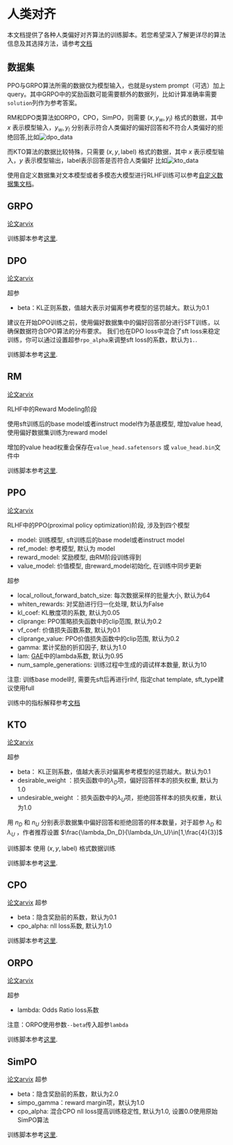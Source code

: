 # 人类对齐

本文档提供了各种人类偏好对齐算法的训练脚本。若您希望深入了解更详尽的算法信息及其选择方法，请参考[文档](https://github.com/modelscope/modelscope-classroom/blob/main/LLM-tutorial/M.%E4%BA%BA%E7%B1%BB%E5%81%8F%E5%A5%BD%E5%AF%B9%E9%BD%90%E8%AE%AD%E7%BB%83.md)


## 数据集
PPO与GRPO算法所需的数据仅为模型输入，也就是system prompt（可选）加上query。其中GRPO中的奖励函数可能需要额外的数据列，比如计算准确率需要`solution`列作为参考答案。

RM和DPO类算法如ORPO，CPO，SimPO，则需要 $(x,y_w,y_l)$ 格式的数据，其中 $x$ 表示模型输入，$y_w,y_l$ 分别表示符合人类偏好的偏好回答和不符合人类偏好的拒绝回答,比如![dpo_data](../../resources/dpo_data.png)

而KTO算法的数据比较特殊，只需要 $(x,y,\text{label})$ 格式的数据，其中 $x$ 表示模型输入，$y$ 表示模型输出，label表示回答是否符合人类偏好
比如![kto_data](../../resources/kto_data.png)

使用自定义数据集对文本模型或者多模态大模型进行RLHF训练可以参考[自定义数据集文档](../Customization/自定义数据集.md#rlhf)。

## GRPO
[论文arvix](https://arxiv.org/abs/2402.03300)

训练脚本参考[这里](https://github.com/modelscope/ms-swift/tree/main/examples/train/grpo).

## DPO
[论文arvix](https://arxiv.org/abs/2305.18290)

超参

- beta：KL正则系数，值越大表示对偏离参考模型的惩罚越大。默认为0.1

建议在开始DPO训练之前，使用偏好数据集中的偏好回答部分进行SFT训练，以确保数据符合DPO算法的分布要求。
我们也在DPO loss中混合了sft loss来稳定训练，你可以通过设置超参`rpo_alpha`来调整sft loss的系数，默认为`1.`.

训练脚本参考[这里](https://github.com/modelscope/ms-swift/tree/main/examples/train/rlhf/dpo).

## RM
[论文arvix](https://arxiv.org/abs/2203.02155)

RLHF中的Reward Modeling阶段

使用sft训练后的base model或者instruct model作为基底模型, 增加value head, 使用偏好数据集训练为reward model

增加的value head权重会保存在`value_head.safetensors` 或 `value_head.bin`文件中

训练脚本参考[这里](https://github.com/modelscope/ms-swift/tree/main/examples/train/rlhf/rm.sh).

## PPO
[论文arvix](https://arxiv.org/abs/2203.02155)

RLHF中的PPO(proximal policy optimization)阶段, 涉及到四个模型
- model: 训练模型, sft训练后的base model或者instruct model
- ref_model: 参考模型, 默认为 model
- reward_model: 奖励模型, 由RM阶段训练得到
- value_model: 价值模型, 由reward_model初始化, 在训练中同步更新

超参

- local_rollout_forward_batch_size: 每次数据采样的批量大小, 默认为64
- whiten_rewards: 对奖励进行归一化处理, 默认为False
- kl_coef: KL散度项的系数, 默认为0.05
- cliprange: PPO策略损失函数中的clip范围, 默认为0.2
- vf_coef: 价值损失函数系数, 默认为0.1
- cliprange_value: PPO价值损失函数中的clip范围, 默认为0.2
- gamma: 累计奖励的折扣因子, 默认为1.0
- lam: [GAE](https://arxiv.org/abs/1506.02438)中的lambda系数, 默认为0.95
- num_sample_generations: 训练过程中生成的调试样本数量, 默认为10


注意: 训练base model时, 需要先sft后再进行rlhf, 指定chat template, sft_type建议使用full

训练中的指标解释参考[文档](https://huggingface.co/docs/trl/ppov2_trainer#explanation-of-the-logged-metrics)


## KTO
[论文arvix](https://arxiv.org/abs/2402.01306)

超参

- beta： KL正则系数，值越大表示对偏离参考模型的惩罚越大。默认为0.1
- desirable_weight ：损失函数中的$\lambda_D$项，偏好回答样本的损失权重, 默认为1.0
- undesirable_weight ：损失函数中的$\lambda_U$项，拒绝回答样本的损失权重，默认为1.0

用 $n_D$ 和 $n_U$ 分别表示数据集中偏好回答和拒绝回答的样本数量，对于超参 $\lambda_D$ 和 $\lambda_U$ ，作者推荐设置 $\frac{\lambda_Dn_D}{\lambda_Un_U}\in[1,\frac{4}{3}]$

训练脚本
使用 $(x,y,\text{label})$ 格式数据训练

训练脚本参考[这里](https://github.com/modelscope/ms-swift/tree/main/examples/train/rlhf/kto.sh).

## CPO
[论文arvix](https://arxiv.org/abs/2401.08417)
超参

- beta：隐含奖励前的系数，默认为0.1
- cpo_alpha: nll loss系数, 默认为1.0

训练脚本参考[这里](https://github.com/modelscope/ms-swift/tree/main/examples/train/rlhf/cpo.sh).

## ORPO
[论文arvix](https://arxiv.org/abs/2403.07691)

超参

- lambda: Odds Ratio loss系数

注意：ORPO使用参数`--beta`传入超参`lambda`

训练脚本参考[这里](https://github.com/modelscope/ms-swift/tree/main/examples/train/rlhf/orpo.sh).

## SimPO
[论文arvix](https://arxiv.org/abs/2405.14734)
超参

- beta：隐含奖励前的系数，默认为2.0
- simpo_gamma：reward margin项，默认为1.0
- cpo_alpha: 混合CPO nll loss提高训练稳定性, 默认为1.0, 设置0.0使用原始SimPO算法

训练脚本参考[这里](https://github.com/modelscope/ms-swift/tree/main/examples/train/rlhf/simpo.sh).
